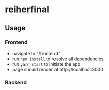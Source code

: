 # reiherfinal

## Usage

### Frontend
- navigate to "/frontend"
- run `npm install` to resolve all dependencies
- run `yarn start` to initiate the app
- page should render at http://localhost:3000

### Backend